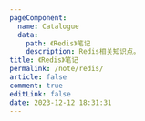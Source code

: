 ```yaml
---
pageComponent: 
  name: Catalogue
  data: 
    path: 《Redis》笔记
    description: Redis相关知识点。
title: 《Redis》笔记
permalink: /note/redis/
article: false
comment: true
editLink: false
date: 2023-12-12 18:31:31
---
```

